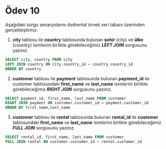 # Ödev 10
Aşağıdaki sorgu senaryolarını dvdrental örnek veri tabanı üzerinden gerçekleştiriniz.

1. **city** tablosu ile **country** tablosunda bulunan **şehir** (city) ve **ülke** (country) isimlerini birlikte görebileceğimiz ***LEFT JOIN*** sorgusunu yazınız.
```sql
SELECT city, country FROM city
LEFT JOIN country ON city.country_id = country.country_id
ORDER BY country
```
2. **customer** tablosu ile **payment** tablosunda bulunan **payment_id** ile customer tablosundaki **first_name** ve **last_name** isimlerini birlikte görebileceğimiz ***RIGHT JOIN*** sorgusunu yazınız.
```sql
SELECT payment_id, first_name, last_name FROM customer
RIGHT JOIN payment ON customer.customer_id = payment.customer_id
ORDER BY first_name,last_name
```
3. **customer** tablosu ile **rental** tablosunda bulunan **rental_id** ile **customer** tablosundaki **first_name** ve **last_name** isimlerini birlikte görebileceğimiz ***FULL JOIN*** sorgusunu yazınız.
```sql
SELECT rental_id, first_name, last_name FROM customer
FULL JOIN rental ON customer.customer_id = rental.customer_id
```